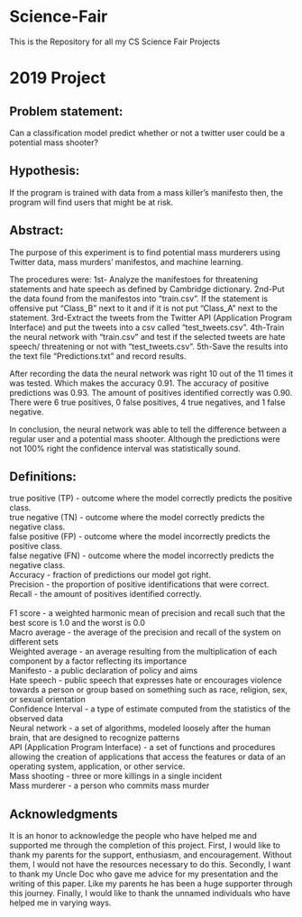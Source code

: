 # Science-Fair
This is the Repository for all my CS Science Fair Projects

# 2019 Project

## Problem statement:
Can a classification model predict whether or not a twitter user could be a potential mass shooter?

## Hypothesis:
If the program is trained with data from a mass killer’s manifesto then, the program will find users that might be at risk.

## Abstract:
The purpose of this experiment is to find potential mass murderers using Twitter data, mass murders’ manifestos, and machine learning. 

The procedures were: 1st- Analyze the manifestoes for threatening statements and hate speech as defined by Cambridge dictionary. 
2nd-Put the data found from the manifestos into “train.csv”. If the statement is offensive put “Class_B” next to it and if it is not put “Class_A” next to the statement.
3rd-Extract the tweets from the Twitter API (Application Program Interface) and put the tweets into a csv called “test_tweets.csv”.
4th-Train the neural network with “train.csv” and test if the selected tweets are hate speech/ threatening or not with “test_tweets.csv”.
5th-Save the results into the text file “Predictions.txt” and record results.
  
  After recording the data the neural network was right 10 out of the 11 times it was tested. Which makes the accuracy 0.91. The accuracy of positive predictions was 0.93. The amount of positives identified correctly was 0.90. There were 6 true positives, 0 false positives, 4 true negatives, and 1 false negative.
  
  In conclusion, the neural network was able to tell the difference between a regular user and a potential mass shooter. Although the predictions were not 100% right the confidence interval was statistically sound.
  

## Definitions:
true positive (TP) - outcome where the model correctly predicts the positive class.<br />
true negative (TN) - outcome where the model correctly predicts the negative class.<br />
false positive (FP) - outcome where the model incorrectly predicts the positive class.<br /> 
false negative (FN) - outcome where the model incorrectly predicts the negative class.<br />
Accuracy - fraction of predictions our model got right.<br />
Precision - the proportion of positive identifications that were correct.<br /> 
Recall - the amount of positives identified correctly.<br />  
F1 score - a weighted harmonic mean of precision and recall such that the best score is 1.0 and the worst is 0.0<br />
Macro average - the average of the precision and recall of the system on different sets<br />
Weighted average - an average resulting from the multiplication of each component by a factor reflecting its importance<br />
Manifesto - a public declaration of policy and aims<br />
Hate speech - public speech that expresses hate or encourages violence towards a person or group based on something such as race,   religion, sex, or sexual orientation<br />
Confidence Interval - a type of estimate computed from the statistics of the observed data<br />
Neural network - a set of algorithms, modeled loosely after the human brain, that are designed to recognize patterns<br />
API (Application Program Interface) - a set of functions and procedures allowing the creation of applications that access the features or data of an operating system, application, or other service.<br />
Mass shooting - three or more killings in a single incident<br />
Mass murderer - a person who commits mass murder<br />

## Acknowledgments
It is an honor to acknowledge the people who have helped me and supported me through the completion of this project.
	First, I would like to thank my parents for the support, enthusiasm, and encouragement. Without them, I would not have the resources necessary to do this. 
	Secondly, I want to thank my Uncle Doc who gave me advice for my presentation and the writing of this paper. Like my parents he has been a huge supporter through this journey.
	Finally, I would like to thank the unnamed individuals who have helped me in varying ways.
